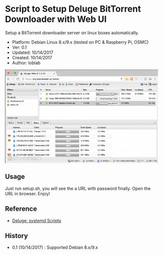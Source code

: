 # Script to Setup Deluge BitTorrent Downloader with Web UI

Setup a BitTorrent downloader server on linux boxes automatically.

- Platform: Debian Linux 8.x/9.x (tested on PC & Raspberry Pi, OSMC)
- Ver: 0.1
- Updated: 10/14/2017
- Created: 10/14/2017
- Author: loblab

![Deluge web UI](https://raw.githubusercontent.com/loblab/deluge/master/screenshot.png)

## Usage

Just run setup.sh, you will see the a URL with password finally. Open the URL in browser. Enjoy!

## Reference

- [Deluge: systemd Scripts](http://dev.deluge-torrent.org/wiki/UserGuide/Service/systemd)

## History

- 0.1 (10/14/2017) : Supported Debian 8.x/9.x

